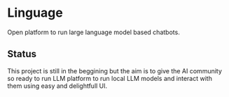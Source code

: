 # Linguage
Open platform to run large language model based chatbots.

## Status
This project is still in the beggining but the aim is to give the AI community so ready to run LLM platform to run local LLM models and interact with them using easy and delightfull UI.
